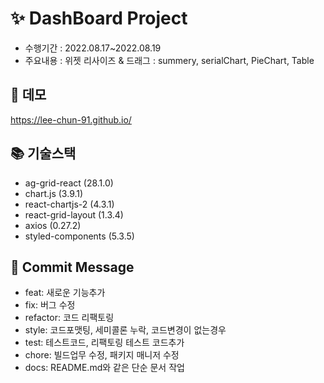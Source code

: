 # ✨ DashBoard Project

- 수행기간 : 2022.08.17~2022.08.19
- 주요내용
  : 위젯 리사이즈 & 드래그
  : summery, serialChart, PieChart, Table

## 🤩 데모

https://lee-chun-91.github.io/

## 📚 기술스택

- ag-grid-react (28.1.0)
- chart.js (3.9.1)
- react-chartjs-2 (4.3.1)
- react-grid-layout (1.3.4)
- axios (0.27.2)
- styled-components (5.3.5)

## 📝 Commit Message

- feat: 새로운 기능추가
- fix: 버그 수정
- refactor: 코드 리팩토링
- style: 코드포맷팅, 세미콜론 누락, 코드변경이 없는경우
- test: 테스트코드, 리팩토링 테스트 코드추가
- chore: 빌드업무 수정, 패키지 매니저 수정
- docs: README.md와 같은 단순 문서 작업
